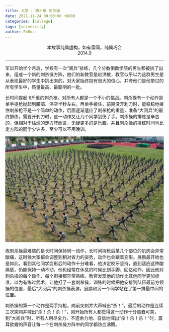 ```yaml
---
title: 大学 | 第十章 刺杀操
date: 2021-11-24 00:00:00 +0800
categories: [college]
tags: [university]
author: ExRoc
---
```


<center>本故事纯属虚构，如有雷同，纯属巧合</center>
<center>2014.9</center>

----

军训开始半个月后，学校有一次“阅兵”排练，几个分数倒数学院的男生都被挑了出来，组成一个新的刺杀操方阵，他们的新教官是赵洪敏，教官似乎以为这群男生是从表现最好的学生中挑出来的，对大家始终抱有很大的信心，并夸他们是他带过的所有学生中，质量最高、最聪明的一批。

长时间提起 6​ 斤重的刺杀枪，对所有人都是一个不小的挑战。刺杀操有一个动作是单手提枪抛起到腰部、滞空半秒左右，再单手接住，前期没开刺刀时，能稳稳地接住刺杀枪不是一个简单的动作，后面逐渐适应了刺杀枪的重量，准备“大阅兵”的最终排练，需要开刺刀时，这一动作又让几个同学划伤了手。刺杀操的排练是辛苦的，但相对于枯燥的走方阵而言，无疑更多的是乐趣，并且刺杀操的排练时间也比走方阵的同学少许多，至少可以不用晚训。

![](/assets/img/posts/college/CiShaCao.jpeg)

练刺杀操最难熬的是长时间保持同一动作，长时间持枪后某几个部位的肌肉会异常酸痛，这时候大家都会调整到相对省力的姿势，动作也会跟着变形。展鹏最开始也是如此，看到其他同学变形后的动作十分难看，他决定咬牙坚持，直到适应这种酸痛感，仍能保持一动不动，他也经常在休息的时候比划手脚，回忆动作，因此他对刺杀操的每个动作、每个衔接都异常熟练。教官发现他的动作比其他同学更加标准，以为有练过武术，让他打了一套刺杀操，训练的时候把他安排到队伍最前方领操的位置，最后“大阅兵”的刺杀操表演，展鹏和另一个同学站在了第一排最中间的位置。

刺杀操的第一个动作是两手持枪，向前突刺并大声喊出“杀！”，最后的动作是连续三次突刺并喊出“杀！杀！杀！”，刚开始所有人都觉得这一动作十分愚蠢可笑，到“大阅兵”时，所有人用尽全力、不遗余力地、自信地喊出“杀！杀！杀！”时，震耳欲聋的声音让每一个在刺杀操方阵中的同学都热血沸腾。
